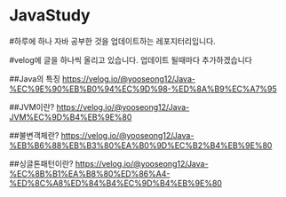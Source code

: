 # JavaStudy

#하루에 하나 자바 공부한 것을 업데이트하는 레포지터리입니다.

#velog에 글을 하나씩 올리고 있습니다. 업데이트 될때마다 추가하겠습니다

##Java의 특징
https://velog.io/@yooseong12/Java-%EC%9E%90%EB%B0%94%EC%9D%98-%ED%8A%B9%EC%A7%95

##JVM이란?
https://velog.io/@yooseong12/Java-JVM%EC%9D%B4%EB%9E%80

##불변객체란?
https://velog.io/@yooseong12/Java-%EB%B6%88%EB%B3%80%EA%B0%9D%EC%B2%B4%EB%9E%80

##싱글톤패턴이란?
https://velog.io/@yooseong12/Java-%EC%8B%B1%EA%B8%80%ED%86%A4-%ED%8C%A8%ED%84%B4%EC%9D%B4%EB%9E%80
